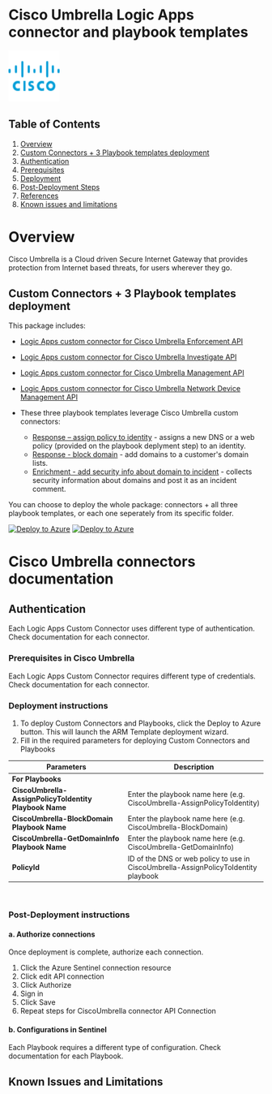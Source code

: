 # Cisco Umbrella Logic Apps connector and playbook templates

<img src="./cisco-logo.png" alt="drawing" width="20%"/><br>

## Table of Contents

1. [Overview](#overview)
1. [Custom Connectors + 3 Playbook templates deployment](#deployall)
1. [Authentication](#importantnotes)
1. [Prerequisites](#prerequisites)
1. [Deployment](#deployment)
1. [Post-Deployment Steps](#postdeployment)
1. [References](#references)
1. [Known issues and limitations](#limitations)

<a name="overview">

# Overview

Cisco Umbrella is a Cloud driven Secure Internet Gateway that provides protection from Internet based threats, for users wherever they go.

<a name="deployall">

## Custom Connectors + 3 Playbook templates deployment

This package includes:

* [Logic Apps custom connector for Cisco Umbrella Enforcement API](./CiscoUmbrellaEnforcementAPIConnector)
* [Logic Apps custom connector for Cisco Umbrella Investigate API](./CiscoUmbrellaInvestigateAPIConnector)
* [Logic Apps custom connector for Cisco Umbrella Management API](./CiscoUmbrellaManagementAPIConnector)
* [Logic Apps custom connector for Cisco Umbrella Network Device Management API](./CiscoUmbrellaNetworkDeviceManagementAPIConnector)

* These three playbook templates leverage Cisco Umbrella custom connectors:
  * [Response – assign policy to identity](./Playbooks/CiscoUmbrella-AssignPolicyToIdentity) - assigns a new DNS or a web policy (provided on the playbook deplyment step) to an identity.
  * [Response - block domain](./Playbooks/CiscoUmbrella-BlockDomain) - add domains to a customer's domain lists.
  * [Enrichment - add security info about domain to incident](./Playbooks/CiscoUmbrella-GetDomainInfo) - collects security information about domains and post it as an incident comment.

You can choose to deploy the whole package: connectors + all three playbook templates, or each one seperately from its specific folder.

[![Deploy to Azure](https://aka.ms/deploytoazurebutton)](https://portal.azure.com/#create/Microsoft.Template/uri/https%3A%2F%2Fraw.githubusercontent.com%2Fsocprime%2FAzure-Sentinel%2Fcisco_umbrella_playbooks%2FPlaybooks%2FCiscoUmbrella%2Fazuredeploy.json) [![Deploy to Azure](https://aka.ms/deploytoazuregovbutton)](https://portal.azure.us/#create/Microsoft.Template/uri/https%3A%2F%2Fraw.githubusercontent.com%2Fsocprime%2FAzure-Sentinel%2Fcisco_umbrella_playbooks%2FPlaybooks%2FCiscoUmbrella%2Fazuredeploy.json)

# Cisco Umbrella connectors documentation 

<a name="authentication">

## Authentication

Each Logic Apps Custom Connector uses different type of authentication. Check documentation for each connector.

<a name="prerequisites">

### Prerequisites in Cisco Umbrella

Each Logic Apps Custom Connector requires different type of credentials. Check documentation for each connector.

<a name="deployment">

### Deployment instructions 

1. To deploy Custom Connectors and Playbooks, click the Deploy to Azure button. This will launch the ARM Template deployment wizard.
2. Fill in the required parameters for deploying Custom Connectors and Playbooks

| Parameters | Description |
|----------------|--------------|
|**For Playbooks**|
|**CiscoUmbrella-AssignPolicyToIdentity Playbook Name** | Enter the playbook name here (e.g. CiscoUmbrella-AssignPolicyToIdentity)|
|**CiscoUmbrella-BlockDomain Playbook Name** | Enter the playbook name here (e.g. CiscoUmbrella-BlockDomain)|
|**CiscoUmbrella-GetDomainInfo Playbook Name** | Enter the playbook name here (e.g. CiscoUmbrella-GetDomainInfo)|
|**PolicyId** | ID of the DNS or web policy to use in CiscoUmbrella-AssignPolicyToIdentity playbook|

<br>
<a name="postdeployment">

### Post-Deployment instructions

#### a. Authorize connections

Once deployment is complete, authorize each connection.

1. Click the Azure Sentinel connection resource
2. Click edit API connection
3. Click Authorize
4. Sign in
5. Click Save
6. Repeat steps for CiscoUmbrella connector API Connection

#### b. Configurations in Sentinel

Each Playbook requires a different type of configuration. Check documentation for each Playbook.

<a name="limitations">

## Known Issues and Limitations
